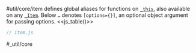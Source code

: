 #util/core/item defines global aliases for functions on [`_this`](https://mindbox.io/#MindPage/core/properties/_this), also available on any [`_Item`](https://mindbox.io/#MindPage/core/_Item). Below `…` denotes `[options={}]`, an optional object argument for passing options.
<<js_table()>>

```js_removed:item.js
// item.js
```

#_util/core